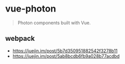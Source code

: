# vue-photon
> Photon components built with Vue.


## webpack
- https://juejin.im/post/5b7d350951882542f3278b11
- https://juejin.im/post/5ab8bcdb6fb9a028b77acdbd
